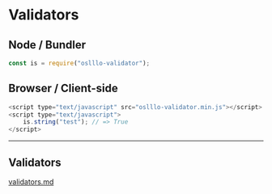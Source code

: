 # Validators

## Node / Bundler

```js
const is = require("oslllo-validator");
```

## Browser / Client-side

```js
<script type="text/javascript" src="oslllo-validator.min.js"></script>
<script type="text/javascript">
    is.string("test"); // => True
</script>
```

----

## Validators

[validators.md](../.internal/validators.md ':include :type=markdown')
